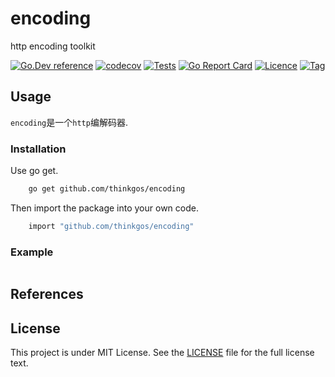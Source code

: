 # encoding

http encoding toolkit  

[![Go.Dev reference](https://img.shields.io/badge/go.dev-reference-blue?logo=go&logoColor=white)](https://pkg.go.dev/github.com/thinkgos/encoding?tab=doc)
[![codecov](https://codecov.io/gh/thinkgos/encoding/branch/main/graph/badge.svg)](https://codecov.io/gh/thinkgos/encoding)
[![Tests](https://github.com/thinkgos/encoding/actions/workflows/ci.yml/badge.svg)](https://github.com/thinkgos/encoding/actions/workflows/ci.yml)
[![Go Report Card](https://goreportcard.com/badge/github.com/thinkgos/encoding)](https://goreportcard.com/report/github.com/thinkgos/encoding)
[![Licence](https://img.shields.io/github/license/thinkgos/encoding)](https://raw.githubusercontent.com/thinkgos/encoding/main/LICENSE)
[![Tag](https://img.shields.io/github/v/tag/thinkgos/encoding)](https://github.com/thinkgos/encoding/tags)

## Usage

`encoding`是一个`http`编解码器.

### Installation

Use go get.

```bash
    go get github.com/thinkgos/encoding
```

Then import the package into your own code.

```bash
    import "github.com/thinkgos/encoding"
```

### Example

[embedmd]:# (_examples/main.go go)
```go

```

## References

## License

This project is under MIT License. See the [LICENSE](LICENSE) file for the full license text.
